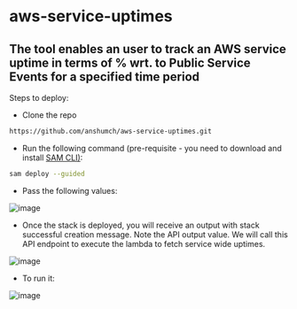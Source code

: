 # aws-service-uptimes

## The tool enables an user to track an AWS service uptime in terms of % wrt. to Public Service Events for a specified time period

Steps to deploy:

- Clone the repo
````bash
https://github.com/anshumch/aws-service-uptimes.git
````
- Run the following command (pre-requisite - you need to download and install [SAM CLI)](https://docs.aws.amazon.com/serverless-application-model/latest/developerguide/serverless-sam-cli-install.html):
````bash
sam deploy --guided
````
- Pass the following values:

![image](https://user-images.githubusercontent.com/100800132/168960174-2d1ef7ad-e013-4293-b8df-878f1555cf7c.png)

- Once the stack is deployed, you will receive an output with stack successful creation message. Note the API output value. We will call this API endpoint to execute the lambda to fetch service wide uptimes.

![image](https://user-images.githubusercontent.com/100800132/169315436-ee92b0e7-9767-4187-b95b-11c54a69acc6.png)

- To run it:
 
![image](https://user-images.githubusercontent.com/100800132/169219355-3b124b4b-47d0-4303-bcec-23137f617780.png)


